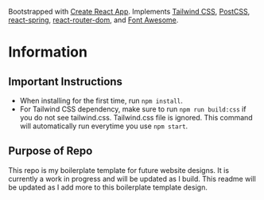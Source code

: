 Bootstrapped with [Create React App](https://github.com/facebook/create-react-app).
Implements [Tailwind CSS](https://tailwindcss.com/), [PostCSS](https://www.npmjs.com/package/postcss), [react-spring](https://www.react-spring.io/), [react-router-dom](https://www.npmjs.com/package/react-router-dom), and [Font Awesome](https://fontawesome.com/how-to-use/on-the-web/using-with/react).

# Information

## Important Instructions

- When installing for the first time, run `npm install`. 
- For Tailwind CSS dependency, make sure to run `npm run build:css` if you do not see tailwind.css. Tailwind.css file is ignored. This command will automatically run everytime you use `npm start`.

## Purpose of Repo

This repo is my boilerplate template for future website designs. It is currently a work in progress and will be updated as I build. This readme will be updated as I add more to this boilerplate template design.


